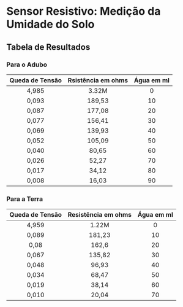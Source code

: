 # Sensor Resistivo: Medição da Umidade do Solo

## Tabela de Resultados

### Para o Adubo

| Queda de Tensão | Rsistência em ohms| Água em ml |
|:---------------:|:-----------------:|:----------:|
|      4,985      |       3.32M       |      0     |
|      0,093      |       189,53      |      10    |
|      0,087      |       177,08      |      20    |
|      0,077      |       156,41      |      30    |
|      0,069      |       139,93      |      40    |
|      0,052      |       105,09      |      50    | 
|      0,040      |       80,65       |      60    |
|      0,026      |       52,27       |      70    |
|      0,017      |       34,12       |      80    |
|      0,008      |       16,03       |      90    |


### Para a Terra
| Queda de Tensão | Resistência em ohms | Água em ml |
|:---------------:|:-------------------:|:----------:|
| 4,959           | 1.22M               | 0          |
| 0,089           | 181,23              | 10         |
| 0,08            | 162,6               | 20         |
| 0,067           | 135,82              | 30         |
| 0,048           | 96,93               | 40         |
| 0,034           | 68,47               | 50         |
| 0,019           | 38,14               | 60         |
| 0,010           | 20,04               | 70         |